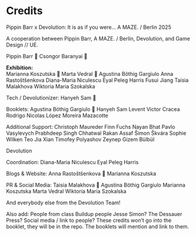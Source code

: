 # Credits

Pippin Barr x Devolution:
It is as if you were…
A MAZE. / Berlin 2025

A cooperation between Pippin Barr, A MAZE. / Berlin, 
Devolution, and Game Design // UE.

Pippin Barr 🤡
Csongor Baranyai 🌱

**Exhibition:**  
Marianna Koszutska 👑
Marta Vedral 👑
Agustina Böthig Gargiulo
Anna Rastoštšenkova
Diana-Maria Niculescu
Eyal Peleg Harris
Fusui Jiang
Taisia Malakhova
Wiktoria Maria Szokalska

Tech / Devolutionizer:
Hanyeh Sam 👑

Booklets:
Agustina Böthig Gargiulo 👑
Hanyeh Sam
Levent Victor Cracea
Rodrigo Nicolas López Moreira Mazacotte

Additional Support:
Christoph Maureder
Finn Fuchs
Nayan Bhat
Pavlo Vasylevych
Prabhdeep Singh Chhatwal
Rakan Assaf
Šimon Škvára
Sophie Wilken
Teo Jia Xian
Timofey Polyashov
Zeynep Gizem Bülbül


Devolution

Coordination:
Diana-Maria Niculescu
Eyal Peleg Harris

Blogs & Website:
Anna Rastoštšenkova 👑
Marianna Koszutska

PR & Social Media:
Taisia Malakhova 👑
Agustina Böthig Gargiulo
Marianna Koszutska
Marta Vedral
Wiktoria Maria Szokalska

And everybody else from the Devolution Team!


Also add:
People from class
Buildup people
Jesse Simon?
The Dessauer Press?
Social media / link to people?
These credits won’t go into the booklet, they will be in the repo. The booklets will mention and link to them.
